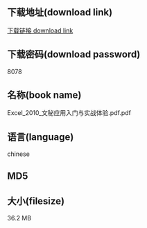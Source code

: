 ## 下载地址(download link)
[下载链接 download link](https://voluble-croquembouche-d321dc.netlify.app/?s=Excel_2010_%E6%96%87%E7%A7%98%E5%BA%94%E7%94%A8%E5%85%A5%E9%97%A8%E4%B8%8E%E5%AE%9E%E6%88%98%E4%BD%93%E9%AA%8C.pdf)

## 下载密码(download password)
8078

## 名称(book name)
Excel_2010_文秘应用入门与实战体验.pdf.pdf

## 语言(language)
chinese

## MD5


## 大小(filesize)
36.2 MB
